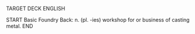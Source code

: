 TARGET DECK
ENGLISH

START
Basic
Foundry
Back: n. (pl. -ies) workshop for or business of casting metal.
END
